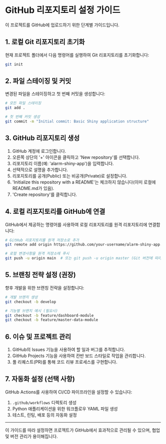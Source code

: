 # GitHub 리포지토리 설정 가이드

이 프로젝트를 GitHub에 업로드하기 위한 단계별 가이드입니다.

## 1. 로컬 Git 리포지토리 초기화

현재 프로젝트 폴더에서 다음 명령어를 실행하여 Git 리포지토리를 초기화합니다:

```bash
git init
```

## 2. 파일 스테이징 및 커밋

변경된 파일을 스테이징하고 첫 번째 커밋을 생성합니다:

```bash
# 모든 파일 스테이징
git add .

# 첫 번째 커밋 생성
git commit -m "Initial commit: Basic Shiny application structure"
```

## 3. GitHub 리포지토리 생성

1. GitHub 계정에 로그인합니다.
2. 오른쪽 상단의 '+' 아이콘을 클릭하고 'New repository'를 선택합니다.
3. 리포지토리 이름(예: 'alarm-shiny-app')을 입력합니다.
4. 선택적으로 설명을 추가합니다.
5. 리포지토리를 공개(Public) 또는 비공개(Private)로 설정합니다.
6. 'Initialize this repository with a README'는 체크하지 않습니다(이미 로컬에 README.md가 있음).
7. 'Create repository'를 클릭합니다.

## 4. 로컬 리포지토리를 GitHub에 연결

GitHub에서 제공하는 명령어를 사용하여 로컬 리포지토리를 원격 리포지토리에 연결합니다:

```bash
# GitHub 리포지토리를 원격 저장소로 추가
git remote add origin https://github.com/your-username/alarm-shiny-app.git

# 로컬 변경사항을 원격 저장소에 푸시
git push -u origin main  # 또는 git push -u origin master (Git 버전에 따라 다름)
```

## 5. 브랜칭 전략 설정 (권장)

향후 개발을 위한 브랜칭 전략을 설정합니다:

```bash
# 개발 브랜치 생성
git checkout -b develop

# 기능별 브랜치 예시 (필요시)
git checkout -b feature/dashboard-module
git checkout -b feature/master-data-module
```

## 6. 이슈 및 프로젝트 관리

1. GitHub의 Issues 기능을 사용하여 할 일과 버그를 추적합니다.
2. GitHub Projects 기능을 사용하여 칸반 보드 스타일로 작업을 관리합니다.
3. 풀 리퀘스트(PR)를 통해 코드 리뷰 프로세스를 구현합니다.

## 7. 자동화 설정 (선택 사항)

GitHub Actions를 사용하여 CI/CD 파이프라인을 설정할 수 있습니다:

1. `.github/workflows` 디렉토리 생성
2. Python 애플리케이션을 위한 워크플로우 YAML 파일 생성
3. 테스트, 린팅, 배포 등의 자동화 설정

---

이 가이드를 따라 설정하면 프로젝트가 GitHub에서 효과적으로 관리될 수 있으며, 협업 및 버전 관리가 용이해집니다. 